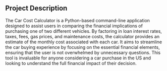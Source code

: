 ## Project Description

The Car Cost Calculator is a Python-based command-line application designed to assist users in comparing the financial implications of purchasing one of two different vehicles. By factoring in loan interest rates, taxes, fees, gas prices, and maintenance costs, the calculator provides an estimate of the monthly cost associated with each car. It aims to streamline the car buying experience by focusing on the essential financial elements, ensuring that the user is not overwhelmed by unnecessary questions. This tool is invaluable for anyone considering a car purchase in the US and looking to understand the full financial impact of their decision.